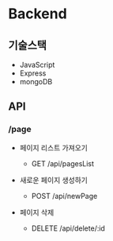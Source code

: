 # Backend

## 기술스택
- JavaScript
- Express
- mongoDB

## API

### /page
- 페이지 리스트 가져오기
  - GET /api/pagesList

- 새로운 페이지 생성하기
  - POST /api/newPage

- 페이지 삭제
  - DELETE /api/delete/:id


